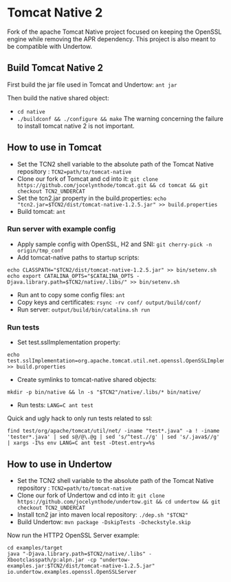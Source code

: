 

# Tomcat Native 2

Fork of the apache Tomcat Native project focused on keeping the OpenSSL engine while removing the APR dependency.
This project is also meant to be compatible with Undertow.

## Build Tomcat Native 2
First build the jar file used in Tomcat and Undertow:
`ant jar`

Then build the native shared object:
* `cd native`
* `./buildconf && ./configure && make` The warning concerning the failure to install tomcat native 2 is not important.

## How to use in Tomcat
* Set the TCN2 shell variable to the absolute path of the Tomcat Native repository : `TCN2=path/to/tomcat-native`
* Clone our fork of Tomcat and cd into it: `git clone https://github.com/jocelynthode/tomcat.git && cd tomcat && git checkout TCN2_UNDERCAT`
* Set the tcn2.jar property in the build.properties: `echo  "tcn2.jar=$TCN2/dist/tomcat-native-1.2.5.jar" >> build.properties`
* Build tomcat: `ant`

### Run server with example config
* Apply sample config with OpenSSL, H2 and SNI: `git cherry-pick -n origin/tmp_conf`
* Add tomcat-native paths to startup scripts:
```
echo CLASSPATH="$TCN2/dist/tomcat-native-1.2.5.jar" >> bin/setenv.sh
echo export CATALINA_OPTS="$CATALINA_OPTS -Djava.library.path=$TCN2/native/.libs/" >> bin/setenv.sh
```

* Run ant to copy some config files: `ant`
* Copy keys and certificates: `rsync -rv conf/ output/build/conf/`
* Run server: `output/build/bin/catalina.sh run`

### Run tests
* Set test.sslImplementation property: 
```
echo test.sslImplementation=org.apache.tomcat.util.net.openssl.OpenSSLImplementation >> build.properties
```
* Create symlinks to tomcat-native shared objects: 
```
mkdir -p bin/native && ln -s "$TCN2"/native/.libs/* bin/native/
```
* Run tests: `LANG=C ant test`

Quick and ugly hack to only run tests related to ssl:
```
find test/org/apache/tomcat/util/net/ -iname "test*.java" -a ! -iname 'tester*.java' | sed s@/@\.@g | sed 's/^test.//g' | sed 's/.java$//g' | xargs -I%s env LANG=C ant test -Dtest.entry=%s
```

## How to use in Undertow
* Set the TCN2 shell variable to the absolute path of the Tomcat Native repository : `TCN2=path/to/tomcat-native`
* Clone our fork of Undertow and cd into it: `git clone https://github.com/jocelynthode/undertow.git && cd undertow && git checkout TCN2_UNDERCAT`
* Install tcn2 jar into maven local repository: `./dep.sh "$TCN2"`
* Build Undertow: `mvn package -DskipTests -Dcheckstyle.skip`

Now run the HTTP2 OpenSSL Server example:
```
cd examples/target
java "-Djava.library.path=$TCN2/native/.libs" -Xbootclasspath/p:alpn.jar -cp "undertow-examples.jar:$TCN2/dist/tomcat-native-1.2.5.jar" io.undertow.examples.openssl.OpenSSLServer
```

